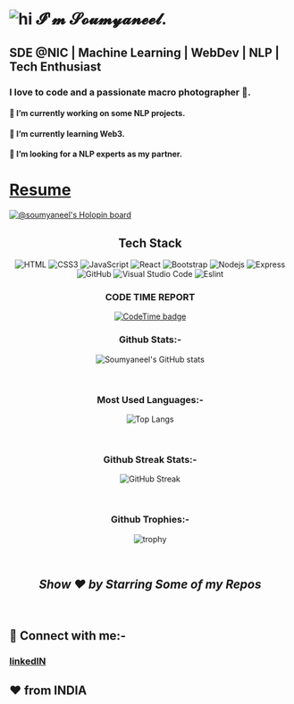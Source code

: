 # ![hi](https://www.mediafire.com/convkey/3a97/nkg4j7d832ludi8zg.jpg) 𝓘'𝓶 𝓢𝓸𝓾𝓶𝔂𝓪𝓷𝓮𝓮𝓵.


## SDE @NIC | Machine Learning | WebDev | NLP | Tech Enthusiast

### I love to code and a passionate macro photographer 📸.

#### 🔭 I’m currently working on some NLP projects.
#### 🌱 I’m currently learning Web3.
#### 🤔 I’m looking for a NLP experts as my partner.


# [Resume](https://drive.google.com/file/d/1NkyMJZv_qFmrTfY7PVW2eLBllTemWmKf/view?usp=drive_link)

[![@soumyaneel's Holopin board](https://holopin.io/api/user/board?user=soumyaneel)](https://holopin.io/@soumyaneel)

<div align="center">
  <h2>Tech Stack</h2>
  
  ![HTML](https://img.shields.io/badge/HTML-006466?logo=HTML5&logoColor=white)
  ![CSS3](https://img.shields.io/badge/CSS3-065A60?logo=css3&logoColor=white)
  ![JavaScript](https://img.shields.io/badge/JavaScript-0B525B?logo=javascript&logoColor=white)
  ![React](https://img.shields.io/badge/React-144552?logo=react&logoColor=white)
  ![Bootstrap](https://img.shields.io/badge/Bootstrap-212F45?logo=bootstrap&logoColor=white)
  ![Nodejs](https://img.shields.io/badge/Nodejs-312244?logo=Node.js&logoColor=white)
  ![Express](https://img.shields.io/badge/Express-4D194D?logo=Express&logoColor=white)
  ![GitHub](https://img.shields.io/badge/GitHub-56CFE1?logo=github&logoColor=white)
  ![Visual Studio Code](https://img.shields.io/badge/Visual%20Studio%20Code-64DFDF?logo=Visual%20Studio%20Code&logoColor=white)
  ![Eslint](https://img.shields.io/badge/ESLint-D6FFF3?logo=ESLint&logoColor=white)
  

### CODE TIME REPORT
[![CodeTime badge](https://img.shields.io/endpoint?style=for-the-badge&url=https%3A%2F%2Fapi.codetime.dev%2Fshield%3Fid%3D23618%26project%3D%26in%3D0)](https://codetime.dev)

### Github Stats:-
![Soumyaneel's GitHub stats](https://github-readme-stats.vercel.app/api?username=A-Little-Hat)

</br>

### Most Used Languages:-
![Top Langs](https://github-readme-stats.vercel.app/api/top-langs/?username=A-Little-Hat)

</br>

### Github Streak Stats:-
![GitHub Streak](https://github-readme-streak-stats.herokuapp.com/?user=A-Little-Hat)

</br>

### Github Trophies:-
![trophy](https://github-profile-trophy.vercel.app/?username=A-Little-Hat&theme=gruvbox)

</br>
</div>



<h2><i> <p align="center"> Show ❤️ by Starring Some of my Repos</i></h2>


</br>
<h2> 🤝 Connect with me:-</h2>

### [linkedIN](https://www.linkedin.com/in/soumyaneel-sarkar-04158a1b0/)





## ❤️ from INDIA

